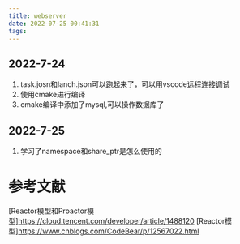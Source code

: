 ```yaml
---
title: webserver
date: 2022-07-25 00:41:31
tags:
---
```



## 2022-7-24

1. task.josn和lanch.json可以跑起来了，可以用vscode远程连接调试
2. 使用cmake进行编译
3. cmake编译中添加了mysql,可以操作数据库了


## 2022-7-25

1. 学习了namespace和share_ptr是怎么使用的



# 参考文献

[Reactor模型和Proactor模型]https://cloud.tencent.com/developer/article/1488120
[Reactor模型]https://www.cnblogs.com/CodeBear/p/12567022.html

